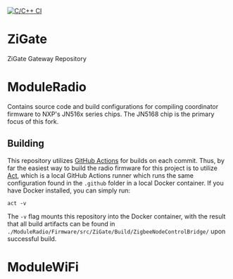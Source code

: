 [![C/C++ CI](https://github.com/nimbus9inc/ZiGate/actions/workflows/jn5168-coordinator.yml/badge.svg)](https://github.com/nimbus9inc/ZiGate/actions/workflows/jn5168-coordinator.yml)

# ZiGate

ZiGate Gateway Repository


# ModuleRadio

Contains source code and build configurations for compiling coordinator firmware to NXP's
JN516x series chips. The JN5168 chip is the primary focus of this fork.

## Building

This repository utilizes [GitHub Actions](https://docs.github.com/en/actions) for builds on each
commit. Thus, by far the easiest way to build the radio firmware for this project is to utilize
[Act](https://github.com/nektos/act), which is a local GitHub Actions runner which runs the same
configuration found in the `.github` folder in a local Docker container. If you have Docker
installed, you can simply run:

```shell
act -v
```

The `-v` flag mounts this repository into the Docker container, with the result that all build
artifacts can be found in `./ModuleRadio/Firmware/src/ZiGate/Build/ZigbeeNodeControlBridge/` upon
successful build.

# ModuleWiFi
